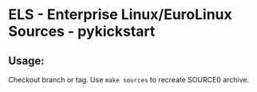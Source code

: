 # ELS - Enterprise Linux/EuroLinux Sources - pykickstart
 
## Usage:
  Checkout branch or tag. Use `make sources` to recreate  SOURCE0 archive.
